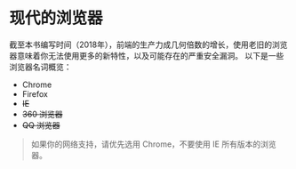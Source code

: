 # 现代的浏览器

截至本书编写时间（2018年），前端的生产力成几何倍数的增长，使用老旧的浏览器意味着你无法使用更多的新特性，以及可能存在的严重安全漏洞。 
以下是一些浏览器名词概览：

* Chrome
* Firefox
* ~~IE~~
* ~~360 浏览器~~
* ~~QQ 浏览器~~

> 如果你的网络支持，请优先选用 Chrome，不要使用 IE 所有版本的浏览器。